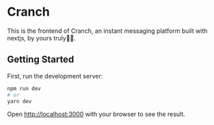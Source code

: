# Cranch
This is the frontend of Cranch, an instant messaging platform built with nextjs, by yours truly🤘🏾.

## Getting Started

First, run the development server:

```bash
npm run dev
# or
yarn dev
```

Open [http://localhost:3000](http://localhost:3000) with your browser to see the result.